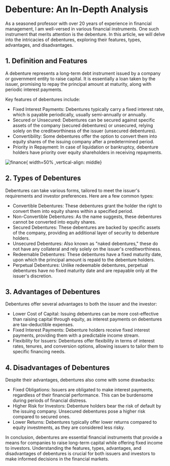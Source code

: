 # Debenture: An In-Depth Analysis

As a seasoned professor with over 20 years of experience in financial management, I am well-versed in various financial instruments. One such instrument that merits attention is the debenture. In this article, we will delve into the intricacies of debentures, exploring their features, types, advantages, and disadvantages.

## 1. Definition and Features

A debenture represents a long-term debt instrument issued by a company or government entity to raise capital. It is essentially a loan taken by the issuer, promising to repay the principal amount at maturity, along with periodic interest payments.

Key features of debentures include:
- Fixed Interest Payments: Debentures typically carry a fixed interest rate, which is payable periodically, usually semi-annually or annually.
- Secured or Unsecured: Debentures can be secured against specific assets of the company (secured debentures) or unsecured, relying solely on the creditworthiness of the issuer (unsecured debentures).
- Convertibility: Some debentures offer the option to convert them into equity shares of the issuing company after a predetermined period.
- Priority in Repayment: In case of liquidation or bankruptcy, debenture holders have priority over equity shareholders in receiving repayments.

![finance](https://th.bing.com/th/id/OIP.ZAiUfHCPn9snP7h0ZPv9LwHaEP?pid=ImgDet&rs=1){ width=50% ,vertical-align: middle}

## 2. Types of Debentures

Debentures can take various forms, tailored to meet the issuer's requirements and investor preferences. Here are a few common types:
- Convertible Debentures: These debentures grant the holder the right to convert them into equity shares within a specified period.
- Non-Convertible Debentures: As the name suggests, these debentures cannot be converted into equity shares.
- Secured Debentures: These debentures are backed by specific assets of the company, providing an additional layer of security to debenture holders.
- Unsecured Debentures: Also known as "naked debentures," these do not have any collateral and rely solely on the issuer's creditworthiness.
- Redeemable Debentures: These debentures have a fixed maturity date, upon which the principal amount is repaid to the debenture holders.
- Perpetual Debentures: Unlike redeemable debentures, perpetual debentures have no fixed maturity date and are repayable only at the issuer's discretion.

## 3. Advantages of Debentures

Debentures offer several advantages to both the issuer and the investor:
- Lower Cost of Capital: Issuing debentures can be more cost-effective than raising capital through equity, as interest payments on debentures are tax-deductible expenses.
- Fixed Interest Payments: Debenture holders receive fixed interest payments, providing them with a predictable income stream.
- Flexibility for Issuers: Debentures offer flexibility in terms of interest rates, tenures, and conversion options, allowing issuers to tailor them to specific financing needs.

## 4. Disadvantages of Debentures

Despite their advantages, debentures also come with some drawbacks:
- Fixed Obligations: Issuers are obligated to make interest payments, regardless of their financial performance. This can be burdensome during periods of financial distress.
- Higher Risk for Investors: Debenture holders bear the risk of default by the issuing company. Unsecured debentures pose a higher risk compared to secured ones.
- Lower Returns: Debentures typically offer lower returns compared to equity investments, as they are considered less risky.

In conclusion, debentures are essential financial instruments that provide a means for companies to raise long-term capital while offering fixed income to investors. Understanding the features, types, advantages, and disadvantages of debentures is crucial for both issuers and investors to make informed decisions in the financial markets.
